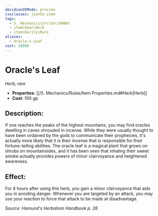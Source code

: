 ```yaml
---
obsidianUIMode: preview
cssclasses: json5e-item
tags:
  - 5. Mechanics\Src\5e\(HHBH)
  - item\Gear\Herb
  - item\Rarity\Rare
aliases:
  - Oracle's Leaf
cost: 10000
---
```

# Oracle's Leaf
*Herb, rare*  

- **Properties**: [[/5. Mechanics/Rules/Item Properties.md#Herb\|Herb]]
- **Cost**: 100 gp

## Description:

If one reaches the peaks of the highest mountains, you may find oracles dwelling in caves shrouded in incense. While they were usually thought to have been ordained by the gods to communicate their prophecies, it's actually more likely that it is their incense that is responsible for their fortune-telling abilities. The oracle leaf is a magical plant that grows on shrubs on mountainsides, and it has been seen that inhaling their sweet smoke actually provides powers of minor clairvoyance and heightened awareness.

## Effect:

For 4 hours after using this herb, you gain a minor clairvoyance that aids you in avoiding danger. Whenever you are targeted by an attack, you may use your reaction to force that attack to be made at disadvantage.

*Source: Hamund's Herbalism Handbook p. 26*
